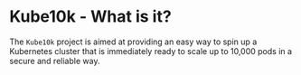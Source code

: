 # Kube10k - What is it?

The `Kube10k` project is aimed at providing an easy way to spin up a Kubernetes
cluster that is immediately ready to scale up to 10,000 pods in a secure and
reliable way.
